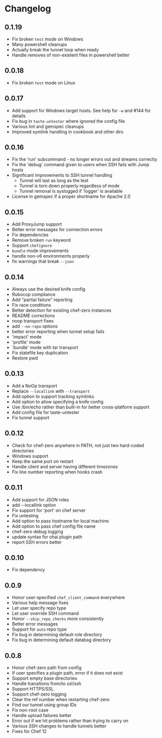 # Changelog

## 0.1.19
* Fix broken `test` mode on Windows
* Many powershell cleanups
* Actually break the tunnel loop when ready
* Handle removes of non-existent files in powershell better

## 0.0.18
* Fix broken `test` mode on Linux

## 0.0.17
* Add support for Windows target hosts. See help for `-w` and #144 for details
* Fix bug in `taste-untester` where ignored the config file
* Various lint and gemspec cleanups
* Improved symlink handling in cookbook and other dirs

## 0.0.16
* Fix the 'run' subcommand - no longer errors out and streams correclty
* Fix the 'debug' command given to users when SSH fails with Jump hosts
* Significant improvements to SSH tunnel handling
   * Tunnel will last as long as the test
   * Tunnel is torn down properly regardless of mode
   * Tunnel removal is syslogged if 'logger' is available
* License in gemspec if a proper shortname for Apache 2.0

## 0.0.15
* Add ProxyJump support
* Better error messages for connection errors
* Fix dependencies
* Remove broken `run` keyword
* Support `chefignore`
* `bundle` mode improvements
* handle non-v6 environments properly
* fix warnings that break `--json`

## 0.0.14
* Always use the desired knife config
* Rubocop compliance
* Add "partial failure" reporting
* Fix race conditions
* Better detection for existing chef-zero instances
* README corrections
* noop transport fixes
* add `--no-repo` options
* better error reporting when tunnel setup fails
* 'impact' mode
* 'profile' mode
* 'bundle' mode with tar transport
* Fix statefile key duplication
* Restore pwd

## 0.0.13
* Add a NoOp transport
* Replace `--locallink` with `--transport`
* Add option to support tracking symlinks
* Add option to allow specifying a knife config
* Use /bin/echo rather than built-in for better cross-platform support
* Add config file for taste-untester
* Fix tunnel support

## 0.0.12
* Check for chef-zero anywhere in PATH, not just two hard-coded directories
* Windows support
* Keep the same port on restart
* Handle client and server having different timezones
* Fix line number reporting when hooks crash

## 0.0.11
* Add support for JSON roles
* add --locallink option
* Fix support for 'port' on chef server
* Fix untesting
* Add option to pass hostname for local machine
* Add option to pass chef config file name
* chef-zero debug logging
* update syntax for ohai plugin path
* report SSH errors better

## 0.0.10
* Fix dependency

## 0.0.9
* Honor user-specified `chef_client_command` everywhere
* Various help message fixes
* Let user specify repo type
* Let user override SSH command
* Honor `--skip_repo_checks` more consistently
* Better error messages
* Support for `auto` repo type
* Fix bug in determining default role directory
* Fix bug in determining default databag directory

## 0.0.8
* Honor chef-zero path from config
* If user specifies a plugin path, error if it does not exist
* Support empty base directories
* Handle transitions from/to ssl/ssh
* Support HTTPS/SSL
* Support chef-zero logging
* Clear the ref number when restarting chef-zero
* Find our tunnel using group IDs
* Fix non-root case
* Handle upload failures better
* Error out if we hit problems rather than trying to carry on
* Various SSH changes to handle tunnels better
* Fixes for Chef 12
